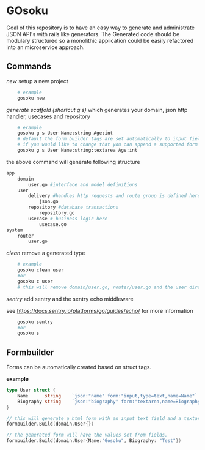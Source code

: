 # GOsoku

Goal of this repository is to have an easy way to generate and administrate JSON API's with rails like generators. The Generated code should be modulary structured so a monolithic application could be easily refactored into an microservice approach.


## Commands

*new*
setup a new project 
```bash
    # example
    gosoku new
```

*generate scaffold (shortcut g s)* which generates your domain, json http handler, usecases and repository
```bash
    # example
    gosoku g s User Name:string Age:int
    # default the form builder tags are set automatically to input fields
    # if you would like to change that you can append a supported form type after the datatype
    gosoku g s User Name:string:textarea Age:int
```

the above command will generate following structure
```bash
app
    domain
        user.go #interface and model definitions
    user
        delivery #handles http requests and route group is defined here
            json.go
        repository #database transactions
            repository.go
        usecase # business logic here
            usecase.go 
system
    router
        user.go
```

*clean*
remove a generated type

```bash
    # example
    gosoku clean user
    #or 
    gosoku c user 
    # this will remove domain/user.go, router/user.go and the user directory
```

*sentry*
add sentry and the sentry echo middleware

see https://docs.sentry.io/platforms/go/guides/echo/ for more information 

```bash
    gosoku sentry
    #or 
    gosoku s
```

## Formbuilder

Forms can be automatically created based on struct tags.

**example**

```go
type User struct {
	Name      string    `json:"name" form:"input,type=text,name=Name"`
	Biography string    `json:"biography" form:"textarea,name=Biography"`
}

// this will generate a html form with an input text field and a textarea
formbuilder.Build(domain.User{})

// the generated form will have the values set from fields.
formbuilder.Build(domain.User{Name:"Gosoku", Biography: "Test"})
```